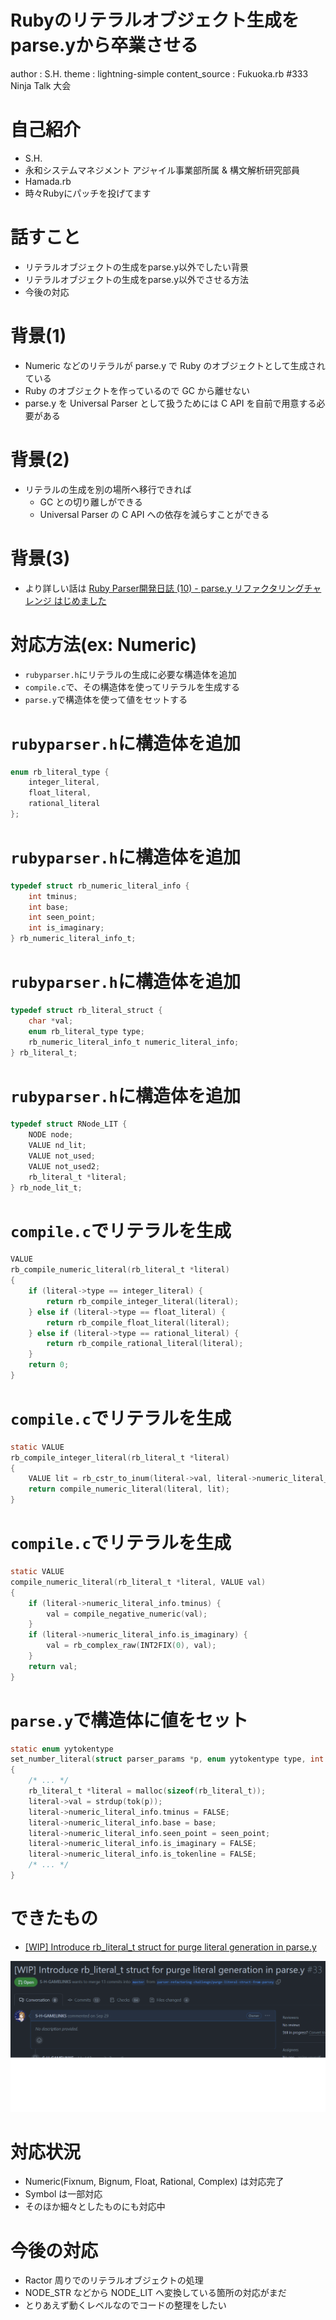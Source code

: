 # Rubyのリテラルオブジェクト生成をparse.yから卒業させる

author
:   S.H.
theme
:   lightning-simple
content_source
:   Fukuoka.rb #333 Ninja Talk 大会

# 自己紹介

* S.H.
* 永和システムマネジメント
    アジャイル事業部所属 & 構文解析研究部員
* Hamada.rb
* 時々Rubyにパッチを投げてます

# 話すこと

* リテラルオブジェクトの生成をparse.y以外でしたい背景
* リテラルオブジェクトの生成をparse.y以外でさせる方法
* 今後の対応

# 背景(1)

* Numeric などのリテラルが parse.y で Ruby のオブジェクトとして生成されている
* Ruby のオブジェクトを作っているので GC から離せない
* parse.y を Universal Parser として扱うためには C API を自前で用意する必要がある

# 背景(2)

* リテラルの生成を別の場所へ移行できれば
    * GC との切り離しができる
    * Universal Parser の C API への依存を減らすことができる

# 背景(3)

* より詳しい話は [Ruby Parser開発日誌 (10) - parse.y リファクタリングチャレンジ はじめました](https://yui-knk.hatenablog.com/entry/2023/06/18/162100)

# 対応方法(ex: Numeric)

* `rubyparser.h`にリテラルの生成に必要な構造体を追加
* `compile.c`で、その構造体を使ってリテラルを生成する
* `parse.y`で構造体を使って値をセットする

# `rubyparser.h`に構造体を追加

```c
enum rb_literal_type {
    integer_literal,
    float_literal,
    rational_literal
};
```

# `rubyparser.h`に構造体を追加

```c
typedef struct rb_numeric_literal_info {
    int tminus;
    int base;
    int seen_point;
    int is_imaginary;
} rb_numeric_literal_info_t;
```

# `rubyparser.h`に構造体を追加

```c
typedef struct rb_literal_struct {
    char *val;
    enum rb_literal_type type;
    rb_numeric_literal_info_t numeric_literal_info;
} rb_literal_t;
```

# `rubyparser.h`に構造体を追加

```c
typedef struct RNode_LIT {
    NODE node;
    VALUE nd_lit;
    VALUE not_used;
    VALUE not_used2;
    rb_literal_t *literal;
} rb_node_lit_t;
```

# `compile.c`でリテラルを生成

```c
VALUE
rb_compile_numeric_literal(rb_literal_t *literal)
{
    if (literal->type == integer_literal) {
        return rb_compile_integer_literal(literal);
    } else if (literal->type == float_literal) {
        return rb_compile_float_literal(literal);
    } else if (literal->type == rational_literal) {
        return rb_compile_rational_literal(literal);
    }
    return 0;
}
```

# `compile.c`でリテラルを生成

```c
static VALUE
rb_compile_integer_literal(rb_literal_t *literal)
{
    VALUE lit = rb_cstr_to_inum(literal->val, literal->numeric_literal_info.base, FALSE);
    return compile_numeric_literal(literal, lit);
}
```

# `compile.c`でリテラルを生成

```c
static VALUE
compile_numeric_literal(rb_literal_t *literal, VALUE val)
{
    if (literal->numeric_literal_info.tminus) {
        val = compile_negative_numeric(val);
    }
    if (literal->numeric_literal_info.is_imaginary) {
        val = rb_complex_raw(INT2FIX(0), val);
    }
    return val;
}
```


# `parse.y`で構造体に値をセット

```c
static enum yytokentype
set_number_literal(struct parser_params *p, enum yytokentype type, int suffix, int base, int seen_point)
{
    /* ... */
    rb_literal_t *literal = malloc(sizeof(rb_literal_t));
    literal->val = strdup(tok(p));
    literal->numeric_literal_info.tminus = FALSE;
    literal->numeric_literal_info.base = base;
    literal->numeric_literal_info.seen_point = seen_point;
    literal->numeric_literal_info.is_imaginary = FALSE;
    literal->numeric_literal_info.is_tokenline = FALSE;
    /* ... */
}
```

# できたもの

* [[WIP] Introduce rb_literal_t struct for purge literal generation in parse.y](https://github.com/S-H-GAMELINKS/ruby/pull/33)

![PR](./img/pr.png)

# 対応状況

* Numeric(Fixnum, Bignum, Float, Rational, Complex) は対応完了
* Symbol は一部対応
* そのほか細々としたものにも対応中

# 今後の対応

* Ractor 周りでのリテラルオブジェクトの処理
* NODE_STR などから NODE_LIT へ変換している箇所の対応がまだ
* とりあえず動くレベルなのでコードの整理をしたい

